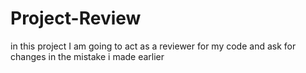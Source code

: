 # Project-Review
in this project I am going to act as a reviewer for my code and ask for changes in the mistake i made earlier
